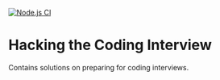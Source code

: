 [![Node.js CI](https://github.com/Raywire/hacking-the-coding-interview/actions/workflows/node.js.yml/badge.svg)](https://github.com/Raywire/hacking-the-coding-interview/actions/workflows/node.js.yml)

# Hacking the Coding Interview
Contains solutions on preparing for coding interviews.
